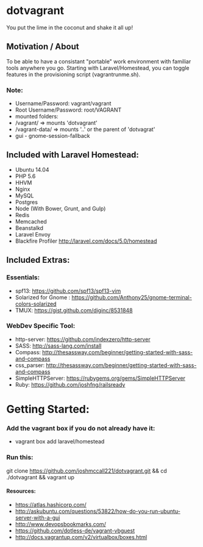 # dotvagrant
You put the lime in the coconut and shake it all up!

## Motivation / About
To be able to have a consistant "portable" work environment with familiar tools anywhere you go. Starting with Laravel/Homestead, you can toggle features in the provisioning script (vagrantrunme.sh). 



### Note:
* Username/Password: vagrant/vagrant
* Root Username/Password: root/VAGRANT
* mounted folders:
 * /vagrant/ => mounts 'dotvagrant'
 * /vagrant-data/ => mounts '..' or the parent of 'dotvagrat'
* gui - gnome-session-fallback


## Included with Laravel Homestead:
* Ubuntu 14.04
* PHP 5.6
* HHVM
* Nginx
* MySQL
* Postgres
* Node (With Bower, Grunt, and Gulp)
* Redis
* Memcached
* Beanstalkd
* Laravel Envoy
* Blackfire Profiler
http://laravel.com/docs/5.0/homestead 

## Included Extras:
### Essentials:
* spf13: https://github.com/spf13/spf13-vim
* Solarized for Gnome :  https://github.com/Anthony25/gnome-terminal-colors-solarized
* TMUX: https://gist.github.com/diginc/8531848

### WebDev Specific  Tool:
* http-server: https://github.com/indexzero/http-server 
* SASS: http://sass-lang.com/install
* Compass: http://thesassway.com/beginner/getting-started-with-sass-and-compass
* css_parser: http://thesassway.com/beginner/getting-started-with-sass-and-compass
* SimpleHTTPServer: https://rubygems.org/gems/SimpleHTTPServer
 * Ruby: https://github.com/joshfng/railsready






# Getting Started:
### Add the vagrant box if you do not already have it: 
* vagrant box add laravel/homestead

### Run this: 
git clone https://github.com/joshmccall221/dotvagrant.git && cd ./dotvagrant && vagrant up

#### Resources:
* https://atlas.hashicorp.com/
* http://askubuntu.com/questions/53822/how-do-you-run-ubuntu-server-with-a-gui
* http://www.devopsbookmarks.com/
* https://github.com/dotless-de/vagrant-vbguest
* http://docs.vagrantup.com/v2/virtualbox/boxes.html
